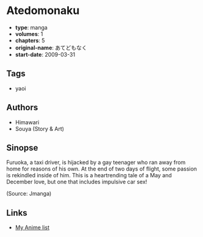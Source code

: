 # Atedomonaku

-   **type**: manga
-   **volumes**: 1
-   **chapters**: 5
-   **original-name**: あてどもなく
-   **start-date**: 2009-03-31

## Tags

-   yaoi

## Authors

-   Himawari
-   Souya (Story & Art)

## Sinopse

Furuoka, a taxi driver, is hijacked by a gay teenager who ran away from home for reasons of his own. At the end of two days of flight, some passion is rekindled inside of him. This is a heartrending tale of a May and December love, but one that includes impulsive car sex!

(Source: Jmanga)

## Links

-   [My Anime list](https://myanimelist.net/manga/29231/Atedomonaku)
